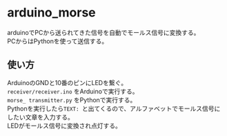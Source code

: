 # arduino_morse
arduinoでPCから送られてきた信号を自動でモールス信号に変換する。  
PCからはPythonを使って送信する。  

## 使い方
ArduinoのGNDと10番のピンにLEDを繋ぐ。  
`receiver/receiver.ino` をArduinoで実行する。  
`morse_ transmitter.py` をPythonで実行する。  
Pythonを実行したら`TEXT: `と出てくるので、アルファベットでモールス信号にしたい文章を入力する。  
LEDがモールス信号に変換され点灯する。
